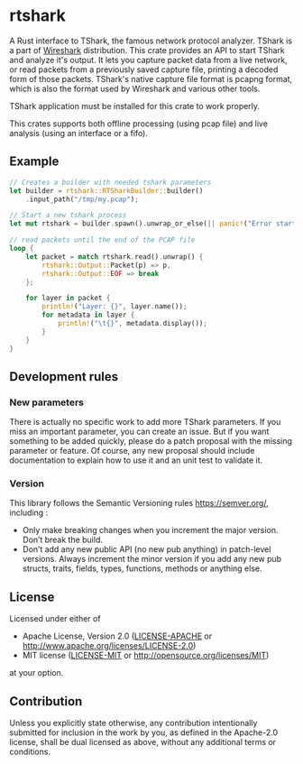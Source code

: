 # rtshark

A Rust interface to TShark, the famous network protocol analyzer. TShark is a part of [Wireshark](https://www.wireshark.org/) distribution.
This crate provides an API to start TShark and analyze it's output.
It lets you capture packet data from a live network, or read packets from a previously saved capture file, printing a decoded form of those packets.
TShark's native capture file format is pcapng format, which is also the format used by Wireshark and various other tools.

TShark application must be installed for this crate to work properly.

This crates supports both offline processing (using pcap file) and live analysis (using an interface or a fifo).

## Example

```rust
// Creates a builder with needed tshark parameters
let builder = rtshark::RTSharkBuilder::builder()
    .input_path("/tmp/my.pcap");

// Start a new tshark process
let mut rtshark = builder.spawn().unwrap_or_else(|| panic!("Error starting tshark"));

// read packets until the end of the PCAP file
loop {
    let packet = match rtshark.read().unwrap() {
        rtshark::Output::Packet(p) => p,
        rtshark::Output::EOF => break
    };

    for layer in packet {
        println!("Layer: {}", layer.name());
        for metadata in layer {
            println!("\t{}", metadata.display());
        }
    }
}
```

## Development rules

### New parameters

There is actually no specific work to add more TShark parameters. If you miss an important parameter, you can create an issue.
But if you want something to be added quickly, please do a patch proposal with the missing parameter or feature.
Of course, any new proposal should include documentation to explain how to use it and an unit test to validate it.

### Version

This library follows the Semantic Versioning rules <https://semver.org/>, including :

* Only make breaking changes when you increment the major version. Don’t break the build.
* Don’t add any new public API (no new pub anything) in patch-level versions. Always increment the minor version if you add any new pub structs, traits, fields, types, functions, methods or anything else.

## License

Licensed under either of

 * Apache License, Version 2.0
   ([LICENSE-APACHE](LICENSE-APACHE) or http://www.apache.org/licenses/LICENSE-2.0)
 * MIT license
   ([LICENSE-MIT](LICENSE-MIT) or http://opensource.org/licenses/MIT)

at your option.

## Contribution

Unless you explicitly state otherwise, any contribution intentionally submitted
for inclusion in the work by you, as defined in the Apache-2.0 license, shall be
dual licensed as above, without any additional terms or conditions.